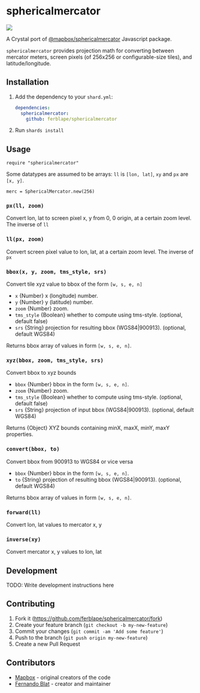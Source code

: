 # sphericalmercator

![](https://travis-ci.org/ferblape/sphericalmercator.svg?branch=master)

A Crystal port of [@mapbox/sphericalmercator](https://github.com/mapbox/sphericalmercator) Javascript package.

`sphericalmercator` provides projection math for converting between mercator meters, screen pixels (of 256x256 or configurable-size tiles), and latitude/longitude.

## Installation

1. Add the dependency to your `shard.yml`:

   ```yaml
   dependencies:
     sphericalmercator:
       github: ferblape/sphericalmercator
   ```

2. Run `shards install`

## Usage

```crystal
require "sphericalmercator"
```

Some datatypes are assumed to be arrays: `ll` is `[lon, lat]`, `xy` and `px` are `[x, y]`.

```crystal
merc = SphericalMercator.new(256)
```

### `px(ll, zoom)`

Convert lon, lat to screen pixel x, y from 0, 0 origin, at a certain zoom level.  The inverse of `ll`

### `ll(px, zoom)`

Convert screen pixel value to lon, lat, at a certain zoom level. The inverse of `px`

### `bbox(x, y, zoom, tms_style, srs)`

Convert tile xyz value to bbox of the form `[w, s, e, n]`

* `x` {Number} x (longitude) number.
* `y` {Number} y (latitude) number.
* `zoom` {Number} zoom.
* `tms_style` {Boolean} whether to compute using tms-style. (optional, default false)
* `srs` {String} projection for resulting bbox (WGS84|900913). (optional, default WGS84)

Returns bbox array of values in form `[w, s, e, n]`.

### `xyz(bbox, zoom, tms_style, srs)`

Convert bbox to xyz bounds

* `bbox` {Number} bbox in the form `[w, s, e, n]`.
* `zoom` {Number} zoom.
* `tms_style` {Boolean} whether to compute using tms-style. (optional, default false)
* `srs` {String} projection of input bbox (WGS84|900913). (optional, default WGS84)

Returns {Object} XYZ bounds containing minX, maxX, minY, maxY properties.

### `convert(bbox, to)`

Convert bbox from 900913 to WGS84 or vice versa

* `bbox` {Number} bbox in the form `[w, s, e, n]`.
* `to` {String} projection of resulting bbox (WGS84|900913). (optional, default WGS84)

Returns bbox array of values in form `[w, s, e, n]`.

### `forward(ll)`

Convert lon, lat values to mercator x, y

### `inverse(xy)`

Convert mercator x, y values to lon, lat

## Development

TODO: Write development instructions here

## Contributing

1. Fork it (<https://github.com/ferblape/sphericalmercator/fork>)
2. Create your feature branch (`git checkout -b my-new-feature`)
3. Commit your changes (`git commit -am 'Add some feature'`)
4. Push to the branch (`git push origin my-new-feature`)
5. Create a new Pull Request

## Contributors

- [Mapbox](https://github.com/mapbox) - original creators of the code
- [Fernando Blat](https://github.com/ferblape) - creator and maintainer
